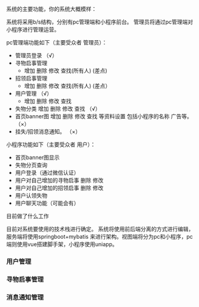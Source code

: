 系统的主要功能，你的系统大概模样：

系统将采用b/s结构，分别有pc管理端和小程序前台。 管理员将通过pc管理端对小程序进行管理运营。

pc管理端功能如下（主要受众者 管理员）： 

- 管理员登录 （√）
- 寻物启事管理    
  - 增加 删除 修改 查找(所有人) (差点)
- 招领启事管理    
  - 增加 删除 修改 查找(所有人) (差点）
- 用户管理 （√）
  - 增加 删除 修改  查找
- 失物分类 增加 删除 修改 查找 （√）
- 首页banner图 增加 删除 修改 查找  等资料设置 包括小程序的名称 广告等。（×）
- 挂失/招领消息通知。 （×）

小程序功能如下（主要受众者 用户）：

- 首页banner图显示
- 失物分页查询
- 用户登录（通过微信认证）
- 用户对自己增加的寻物启事  删除 修改 
- 用户对自己增加的招领启事  删除 修改 
- 用户认领失物
- 用户聊天功能（可能会有） 

目前做了什么工作

目前对系统要使用的技术栈进行确定。 系统将使用前后端分离的方式进行编辑，服务端将使用springboot+mybatis 来进行架构。视图端将分为pc和小程序，pc端则使用vue搭建脚手架，小程序使用uniapp。

### 用户管理

### 寻物启事管理



### 消息通知管理







